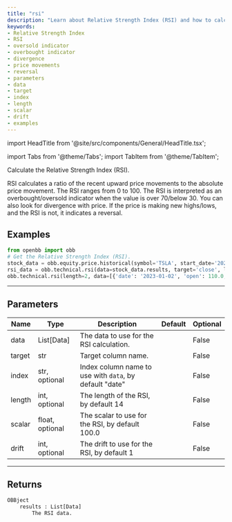 ```yaml
---
title: "rsi"
description: "Learn about Relative Strength Index (RSI) and how to calculate it. Understand  its interpretation as an overbought/oversold indicator and its relevance in identifying  price movements and reversals. Explore the various parameters involved in the RSI  calculation with practical examples."
keywords:
- Relative Strength Index
- RSI
- oversold indicator
- overbought indicator
- divergence
- price movements
- reversal
- parameters
- data
- target
- index
- length
- scalar
- drift
- examples
---
```


import HeadTitle from '@site/src/components/General/HeadTitle.tsx';

<HeadTitle title="technical/rsi - Reference | OpenBB Platform Docs" />

<!-- markdownlint-disable MD012 MD031 MD033 -->

import Tabs from '@theme/Tabs';
import TabItem from '@theme/TabItem';

Calculate the Relative Strength Index (RSI).

 RSI calculates a ratio of the recent upward price movements to the absolute price
 movement. The RSI ranges from 0 to 100.
 The RSI is interpreted as an overbought/oversold indicator when
 the value is over 70/below 30. You can also look for divergence with price. If
 the price is making new highs/lows, and the RSI is not, it indicates a reversal.


Examples
--------

```python
from openbb import obb
# Get the Relative Strength Index (RSI).
stock_data = obb.equity.price.historical(symbol='TSLA', start_date='2023-01-01', provider='fmp')
rsi_data = obb.technical.rsi(data=stock_data.results, target='close', length=14, scalar=100.0, drift=1)
obb.technical.rsi(length=2, data=[{'date': '2023-01-02', 'open': 110.0, 'high': 120.0, 'low': 100.0, 'close': 115.0, 'volume': 10000.0}, {'date': '2023-01-03', 'open': 165.0, 'high': 180.0, 'low': 150.0, 'close': 172.5, 'volume': 15000.0}, {'date': '2023-01-04', 'open': 146.67, 'high': 160.0, 'low': 133.33, 'close': 153.33, 'volume': 13333.33}, {'date': '2023-01-05', 'open': 137.5, 'high': 150.0, 'low': 125.0, 'close': 143.75, 'volume': 12500.0}, {'date': '2023-01-06', 'open': 132.0, 'high': 144.0, 'low': 120.0, 'close': 138.0, 'volume': 12000.0}])
```

---

## Parameters

<Tabs>

<TabItem value='standard' label='standard'>

| Name | Type | Description | Default | Optional |
| ---- | ---- | ----------- | ------- | -------- |
| data | List[Data] | The data to use for the RSI calculation. |  | False |
| target | str | Target column name. |  | False |
| index | str, optional | Index column name to use with `data`, by default "date" |  | False |
| length | int, optional | The length of the RSI, by default 14 |  | False |
| scalar | float, optional | The scalar to use for the RSI, by default 100.0 |  | False |
| drift | int, optional | The drift to use for the RSI, by default 1 |  | False |
</TabItem>

</Tabs>

---

## Returns

```python wordwrap
OBBject
    results : List[Data]
        The RSI data.
```


